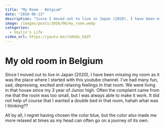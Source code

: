 ```yaml
---
title: "My Room - Belgium"
date: "2016-06-23"
description: "Since I moved out to live in Japan (2020), I have been missing my room as it was the place where I started with this youtube channel. I've had many fun, sad, depressing, excited and relaxing feelings in that room. We were living in that house since my 3 year of Junior high. Often the complaint came from me that the room was too small, but I was always able to make it work. It did not help of course that I wanted a double bed in that room, hahah what was I thinking??"
image: /images/posts/2016/06/my_room.webp
categories:
  - Voylin's Life
video_url: https://youtu.be/c5A5dx_G4ZY
---
```


# My old room in Belgium

Since I moved out to live in Japan (2020), I have been missing my room as it was the place where I started with this youtube channel. I've had many fun, sad, depressing, excited and relaxing feelings in that room. We were living in that house since my 3 year of Junior high. Often the complaint came from me that the room was too small, but I was always able to make it work. It did not help of course that I wanted a double bed in that room, hahah what was I thinking??

All by all, I regret having chosen the color blue, but the color also made me more relaxed at times as my head can often go on a journey of its own.

